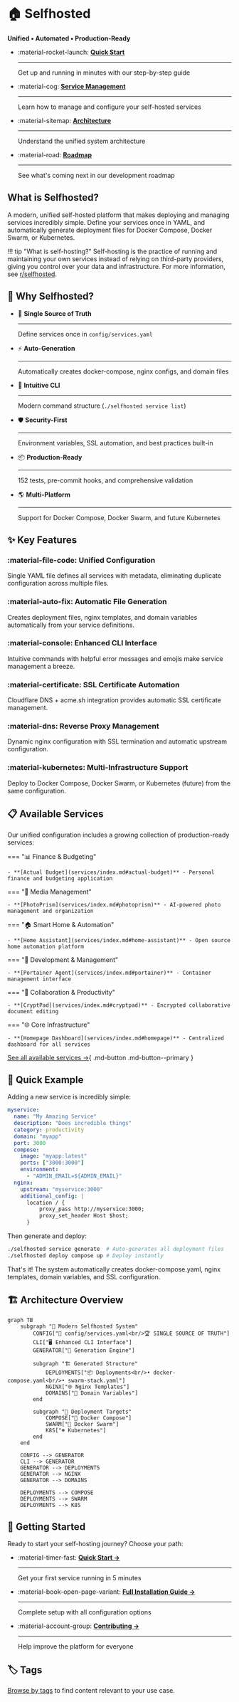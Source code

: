 # 🏠 Selfhosted

**Unified • Automated • Production-Ready**

<div class="grid cards" markdown>

- :material-rocket-launch: **[Quick Start](getting-started/quick-start.md)**

    ---

    Get up and running in minutes with our step-by-step guide

- :material-cog: **[Service Management](user-guide/service-management.md)**

    ---

    Learn how to manage and configure your self-hosted services

- :material-sitemap: **[Architecture](architecture/overview.md)**

    ---

    Understand the unified system architecture

- :material-road: **[Roadmap](roadmap.md)**

    ---

    See what's coming next in our development roadmap

</div>

## What is Selfhosted?

A modern, unified self-hosted platform that makes deploying and managing services incredibly simple. Define your services once in YAML, and automatically generate deployment files for Docker Compose, Docker Swarm, or Kubernetes.

!!! tip "What is self-hosting?"
    Self-hosting is the practice of running and maintaining your own services instead of relying on third-party providers, giving you control over your data and infrastructure. For more information, see [r/selfhosted](https://www.reddit.com/r/selfhosted/wiki/index).

## 🚀 Why Selfhosted?

<div class="grid cards" markdown>

- :dart: **Single Source of Truth**

    ---

    Define services once in `config/services.yaml`

- :zap: **Auto-Generation**

    ---

    Automatically creates docker-compose, nginx configs, and domain files

- :wrench: **Intuitive CLI**

    ---

    Modern command structure (`./selfhosted service list`)

- :shield: **Security-First**

    ---

    Environment variables, SSL automation, and best practices built-in

- :package: **Production-Ready**

    ---

    152 tests, pre-commit hooks, and comprehensive validation

- :earth_americas: **Multi-Platform**

    ---

    Support for Docker Compose, Docker Swarm, and future Kubernetes

</div>

## ✨ Key Features

### :material-file-code: Unified Configuration
Single YAML file defines all services with metadata, eliminating duplicate configuration across multiple files.

### :material-auto-fix: Automatic File Generation
Creates deployment files, nginx templates, and domain variables automatically from your service definitions.

### :material-console: Enhanced CLI Interface
Intuitive commands with helpful error messages and emojis make service management a breeze.

### :material-certificate: SSL Certificate Automation
Cloudflare DNS + acme.sh integration provides automatic SSL certificate management.

### :material-dns: Reverse Proxy Management
Dynamic nginx configuration with SSL termination and automatic upstream configuration.

### :material-kubernetes: Multi-Infrastructure Support
Deploy to Docker Compose, Docker Swarm, or Kubernetes (future) from the same configuration.

## 📋 Available Services

Our unified configuration includes a growing collection of production-ready services:

=== "📊 Finance & Budgeting"

    - **[Actual Budget](services/index.md#actual-budget)** - Personal finance and budgeting application

=== "📸 Media Management"

    - **[PhotoPrism](services/index.md#photoprism)** - AI-powered photo management and organization

=== "🏠 Smart Home & Automation"

    - **[Home Assistant](services/index.md#home-assistant)** - Open source home automation platform

=== "🔧 Development & Management"

    - **[Portainer Agent](services/index.md#portainer)** - Container management interface

=== "📝 Collaboration & Productivity"

    - **[CryptPad](services/index.md#cryptpad)** - Encrypted collaborative document editing

=== "🌐 Core Infrastructure"

    - **[Homepage Dashboard](services/index.md#homepage)** - Centralized dashboard for all services

[See all available services →](services/index.md){ .md-button .md-button--primary }

## 🎯 Quick Example

Adding a new service is incredibly simple:

```yaml title="config/services.yaml"
myservice:
  name: "My Amazing Service"
  description: "Does incredible things"
  category: productivity
  domain: "myapp"
  port: 3000
  compose:
    image: "myapp:latest"
    ports: ["3000:3000"]
    environment:
      - "ADMIN_EMAIL=${ADMIN_EMAIL}"
  nginx:
    upstream: "myservice:3000"
    additional_config: |
      location / {
          proxy_pass http://myservice:3000;
          proxy_set_header Host $host;
      }
```

Then generate and deploy:

```bash
./selfhosted service generate  # Auto-generates all deployment files
./selfhosted deploy compose up # Deploy instantly
```

That's it! The system automatically creates docker-compose.yaml, nginx templates, domain variables, and SSL configuration.

## 🏗️ Architecture Overview

```mermaid
graph TB
    subgraph "🎯 Modern Selfhosted System"
        CONFIG["📄 config/services.yaml<br/>🏆 SINGLE SOURCE OF TRUTH"]
        CLI["🖥️ Enhanced CLI Interface"]
        GENERATOR["🔧 Generation Engine"]
        
        subgraph "🏗️ Generated Structure"
            DEPLOYMENTS["📦 Deployments<br/>• docker-compose.yaml<br/>• swarm-stack.yaml"]
            NGINX["🌐 Nginx Templates"]
            DOMAINS["🔗 Domain Variables"]
        end
        
        subgraph "🚀 Deployment Targets"
            COMPOSE["🐳 Docker Compose"]
            SWARM["🐝 Docker Swarm"]
            K8S["☸️ Kubernetes"]
        end
    end
    
    CONFIG --> GENERATOR
    CLI --> GENERATOR
    GENERATOR --> DEPLOYMENTS
    GENERATOR --> NGINX
    GENERATOR --> DOMAINS
    
    DEPLOYMENTS --> COMPOSE
    DEPLOYMENTS --> SWARM
    DEPLOYMENTS --> K8S
```

## 🚀 Getting Started

Ready to start your self-hosting journey? Choose your path:

<div class="grid cards" markdown>

- :material-timer-fast: **[Quick Start →](getting-started/quick-start.md)**

    ---

    Get your first service running in 5 minutes

- :material-book-open-page-variant: **[Full Installation Guide →](getting-started/installation.md)**

    ---

    Complete setup with all configuration options

- :material-account-group: **[Contributing →](development/contributing.md)**

    ---

    Help improve the platform for everyone

</div>

## 🏷️ Tags

[Browse by tags](tags.md) to find content relevant to your use case.



